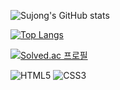 ![Sujong's GitHub stats](https://github-readme-stats.vercel.app/api?username=rlatnwhd&show_icons=true&theme=dark)

[![Top Langs](https://github-readme-stats.vercel.app/api/top-langs/?username=rlatnwhd&layout=compact&theme=dark&langs_count=8)](https://github.com/anuraghazra/github-readme-stats)

 [![Solved.ac 프로필](http://mazassumnida.wtf/api/v2/generate_badge?boj=rlatnwhd)](https://solved.ac/rlatnwhd)
 
![HTML5](https://img.shields.io/badge/-HTML5-F05032?style=for-the-badge&logo=html5&logoColor=ffffff)
![CSS3](https://img.shields.io/badge/-CSS3-007ACC?style=for-the-badge&logo=css3)
